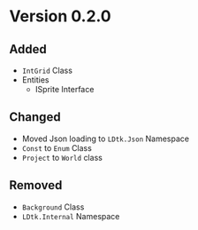# Version 0.2.0

## Added

- `IntGrid` Class
- Entities
    - ISprite Interface

## Changed

- Moved Json loading to `LDtk.Json` Namespace
- `Const` to `Enum` Class
- `Project` to `World` class

## Removed

- `Background` Class
- `LDtk.Internal` Namespace
